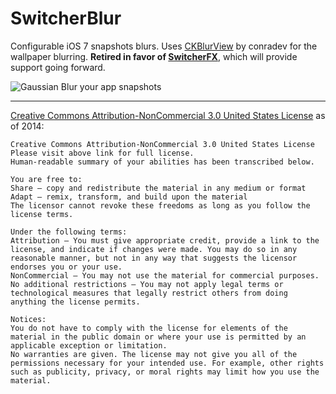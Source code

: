 SwitcherBlur
=======================

Configurable iOS 7 snapshots blurs. Uses [CKBlurView](https://github.com/conradev/CKBlurView) by conradev for the wallpaper blurring. **Retired in favor of [SwitcherFX](http://cydia.saurik.com/package/com.msmith.switcherfx/)**, which will provide support going forward.

![Gaussian Blur your app snapshots](https://f.cloud.github.com/assets/951011/2164692/310bcc10-94ef-11e3-9808-f1479f93117b.PNG)

---------------------------------------	
[Creative Commons Attribution-NonCommercial 3.0 United States License](http://creativecommons.org/licenses/by-nc/3.0/us/) as of 2014:

	Creative Commons Attribution-NonCommercial 3.0 United States License
	Please visit above link for full license.
	Human-readable summary of your abilities has been transcribed below.
	
	You are free to:
	Share — copy and redistribute the material in any medium or format
	Adapt — remix, transform, and build upon the material
	The licensor cannot revoke these freedoms as long as you follow the license terms.
	
	Under the following terms:
	Attribution — You must give appropriate credit, provide a link to the license, and indicate if changes were made. You may do so in any reasonable manner, but not in any way that suggests the licensor endorses you or your use.
	NonCommercial — You may not use the material for commercial purposes.
	No additional restrictions — You may not apply legal terms or technological measures that legally restrict others from doing anything the license permits.
	
	Notices:
	You do not have to comply with the license for elements of the material in the public domain or where your use is permitted by an applicable exception or limitation.
	No warranties are given. The license may not give you all of the permissions necessary for your intended use. For example, other rights such as publicity, privacy, or moral rights may limit how you use the material.
